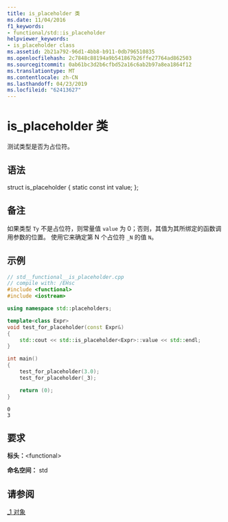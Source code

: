 ```yaml
---
title: is_placeholder 类
ms.date: 11/04/2016
f1_keywords:
- functional/std::is_placeholder
helpviewer_keywords:
- is_placeholder class
ms.assetid: 2b21a792-96d1-4bb8-b911-0db796510835
ms.openlocfilehash: 2c7848c88194a9b541867b26ffe27764ad862503
ms.sourcegitcommit: 0ab61bc3d2b6cfbd52a16c6ab2b97a8ea1864f12
ms.translationtype: MT
ms.contentlocale: zh-CN
ms.lasthandoff: 04/23/2019
ms.locfileid: "62413627"
---
```

# <a name="isplaceholder-class"></a>is_placeholder 类

测试类型是否为占位符。

## <a name="syntax"></a>语法

struct is_placeholder { static const int value; };

## <a name="remarks"></a>备注

如果类型 `Ty` 不是占位符，则常量值 `value` 为 0；否则，其值为其所绑定的函数调用参数的位置。 使用它来确定第 N 个占位符 `_N` 的值 `N`。

## <a name="example"></a>示例

```cpp
// std__functional__is_placeholder.cpp
// compile with: /EHsc
#include <functional>
#include <iostream>

using namespace std::placeholders;

template<class Expr>
void test_for_placeholder(const Expr&)
{
    std::cout << std::is_placeholder<Expr>::value << std::endl;
}

int main()
{
    test_for_placeholder(3.0);
    test_for_placeholder(_3);

    return (0);
}
```

```Output
0
3
```

## <a name="requirements"></a>要求

**标头：**\<functional>

**命名空间：** std

## <a name="see-also"></a>请参阅

[_1 对象](../standard-library/1-object.md)<br/>

